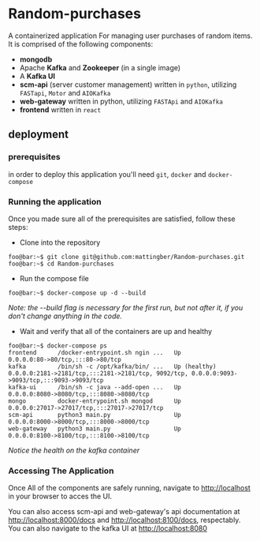 # Random-purchases

A containerized application For managing user purchases of random items.
It is comprised of the following components:

* **mongodb**
* Apache **Kafka** and **Zookeeper** (in a single image)
* A **Kafka UI**
* **scm-api** (server customer management) written in `python`, utilizing `FASTapi`, `Motor` and `AIOKafka`
* **web-gateway** written in python, utilizing `FASTApi` and `AIOKafka`
* **frontend** written in `react`

## deployment

### prerequisites
in order to deploy this application you'll need `git`, `docker` and `docker-compose`

### Running the application
Once you made sure all of the prerequisites are satisfied, follow these steps:
* Clone into the repository

```console
foo@bar:~$ git clone git@github.com:mattingber/Random-purchases.git
foo@bar:~$ cd Random-purchases
```
* Run the compose file

```console
foo@bar:~$ docker-compose up -d --build
```
*Note: the --build flag is necessary for the first run, but not after it, if you don't change anything in the code.*

* Wait and verify that all of the containers are up and healthy
```console
foo@bar:~$ docker-compose ps
frontend      /docker-entrypoint.sh ngin ...   Up             0.0.0.0:80->80/tcp,:::80->80/tcp                                                            
kafka         /bin/sh -c /opt/kafka/bin/ ...   Up (healthy)   0.0.0.0:2181->2181/tcp,:::2181->2181/tcp, 9092/tcp, 0.0.0.0:9093->9093/tcp,:::9093->9093/tcp
kafka-ui      /bin/sh -c java --add-open ...   Up             0.0.0.0:8080->8080/tcp,:::8080->8080/tcp                                                    
mongo         docker-entrypoint.sh mongod      Up             0.0.0.0:27017->27017/tcp,:::27017->27017/tcp                                                
scm-api       python3 main.py                  Up             0.0.0.0:8000->8000/tcp,:::8000->8000/tcp                                                    
web-gateway   python3 main.py                  Up             0.0.0.0:8100->8100/tcp,:::8100->8100/tcp
```
*Notice the health on the kafka container*

### Accessing The Application
Once All of the components are safely running, navigate to [http://localhost](http://localhost/) in your browser to acces the UI.

You can also access scm-api and web-gateway's api documentation at [http://localhost:8000/docs](http://localhost:8000/docs) and [http://localhost:8100/docs](http://localhost:8100/docs), respectably. <br/>
You can also navigate to the kafka UI at [http://localhost:8080](http://localhost:8080)

